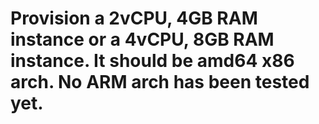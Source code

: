 # Provision a 2vCPU, 4GB RAM instance or a 4vCPU, 8GB RAM instance. It should be amd64 x86 arch. No ARM arch has been tested yet.